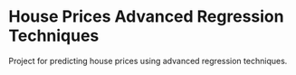 # House Prices Advanced Regression Techniques
Project for predicting house prices using advanced regression techniques.
